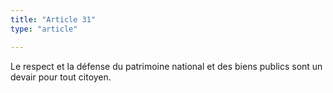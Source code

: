 ```yaml
---
title: "Article 31"
type: "article"

---
```




Le respect et la défense du patrimoine national et des biens publics sont un devair pour tout citoyen.
